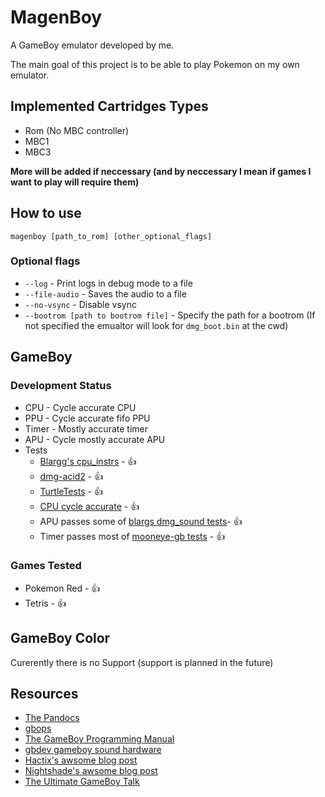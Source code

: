 # MagenBoy

A GameBoy emulator developed by me.

The main goal of this project is to be able to play Pokemon on my own emulator.

## Implemented Cartridges Types
- Rom (No MBC controller)
- MBC1
- MBC3

**More will be added if neccessary (and by neccessary I mean if games I want to play will require them)**

## How to use

```shell
magenboy [path_to_rom] [other_optional_flags]
```

### Optional flags

* `--log` - Print logs in debug mode to a file
* `--file-audio` - Saves the audio to a file
* `--no-vsync` - Disable vsync
* `--bootrom [path to bootrom file]` - Specify the path for a bootrom (If not specified the emualtor will look for `dmg_boot.bin` at the cwd)

## GameBoy

### Development Status

- CPU - Cycle accurate CPU
- PPU - Cycle accurate fifo PPU
- Timer - Mostly accurate timer
- APU - Cycle mostly accurate APU
- Tests
    - [Blargg's cpu_instrs](https://github.com/retrio/gb-test-roms/tree/master/cpu_instrs) - :thumbsup:
    - [dmg-acid2](https://github.com/mattcurrie/dmg-acid2) - :thumbsup:
    - [TurtleTests](https://github.com/Powerlated/TurtleTests) - :thumbsup:
    - [CPU cycle accurate](https://github.com/retrio/gb-test-roms/tree/master/instr_timing) - :thumbsup:
    - APU passes some of [blargs dmg_sound tests](https://github.com/retrio/gb-test-roms/tree/master/dmg_sound)- :thumbsup:
    - Timer passes most of [mooneye-gb tests](https://github.com/Gekkio/mooneye-gb/tree/master/tests/acceptance/timer) - :thumbsup:

### Games Tested
- Pokemon Red - :thumbsup:
- Tetris - :thumbsup:

## GameBoy Color

Curerently there is no Support (support is planned in the future)

## Resources
- [The Pandocs](https://gbdev.io/pandocs/)
- [gbops](https://izik1.github.io/gbops/index.html)
- [The GameBoy Programming Manual](http://index-of.es/Varios-2/Game%20Boy%20Programming%20Manual.pdf)
- [gbdev gameboy sound hardware](https://gbdev.gg8.se/wiki/articles/Gameboy_sound_hardware)
- [Hactix's awsome blog post](https://hacktix.github.io/GBEDG/)
- [Nightshade's awsome blog post](https://nightshade256.github.io/2021/03/27/gb-sound-emulation.html)
- [The Ultimate GameBoy Talk](https://www.youtube.com/watch?v=HyzD8pNlpwI)